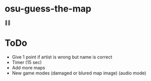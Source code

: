 # osu-guess-the-map
🎲🧩 

# ToDo
* Give 1 point if artist is wrong but name is correct
* Timer (15 sec) 
* Add more maps
* New game modes (damaged or blured map image) (audio mode)